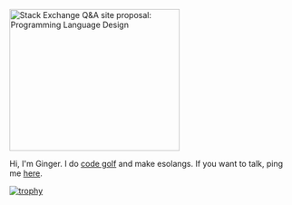 <a href="https://area51.stackexchange.com/proposals/127456/programming-language-design?referrer=ZmNmMDVmNjkyYzZhOWFhNzMzYmZiMWU2ZWJjOGM1ZWZiNjQxMmJlODhjMmUyMThkZjdiMTFjODk5YzYyMzlkOV1oIUOwU65IGdSESWGS69OvPuIKIKkC6U0wsoDYYTGu0"><img src="https://area51.stackexchange.com/ads/proposal/127456.png" width="300" height="250" alt="Stack Exchange Q&A site proposal: Programming Language Design" /></a>

Hi, I'm Ginger. I do [code golf](https://codegolf.stackexchange.com/users/108218/ginger) and make esolangs. If you want to talk, ping me [here](https://chat.stackexchange.com/rooms/136286/off-topic-tnb).

[![trophy](https://github-profile-trophy.vercel.app/?username=GingerIndustries&theme=onedark)](https://github.com/ryo-ma/github-profile-trophy)
